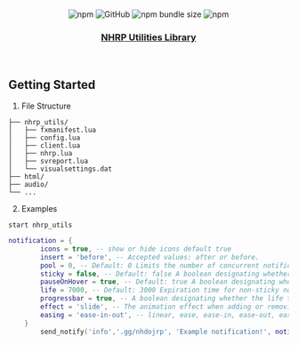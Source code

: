 <br />
<br />

<p align="center">
</p>

<br />

<p align="center">
  <img alt="npm" src="https://img.shields.io/npm/dw/easybase-react">
  <img alt="GitHub" src="https://img.shields.io/github/license/easybase/easybase-react">
  <img alt="npm bundle size" src="https://img.shields.io/bundlephobia/min/easybase-react">
  <img alt="npm" src="https://img.shields.io/npm/v/easybase-react">
</p>


<h3 align="center">
  <b>
    <a href="https://easybase.io/react/">
      NHRP Utilities Library
    </a>
  </b>
</h3>

<br />

<!-- DOCUMENTATION -->


## Getting Started

1. File Structure

```
├── nhrp_utils/
│   ├── fxmanifest.lua
│   ├── config.lua
│   ├── client.lua
│   ├── nhrp.lua
│   ├── svreport.lua
│   └── visualsettings.dat
├── html/
├── audio/
└── ...
```

2. Examples
```
start nhrp_utils
```

```lua
notification = {
        icons = true, -- show or hide icons default true
        insert = 'before', -- Accepted values: after or before.
        pool = 0, -- Default: 0 Limits the number of concurrent notification elements that can be rendered within the notifications container at any given time. A value of 0 means that there is no limit.
        sticky = false, -- Default: false A boolean designating whether the notification elements should be removed automatically when they expire or whether they should stay in the DOM until they are removed manually.
        pauseOnHover = true, -- Default: true A boolean designating whether the notifications expiration control should pause when hovering over the wrapper element. Can only be set on class instantiation.
        life = 7000, -- Default: 3000 Expiration time for non-sticky notification elements in milliseconds.
        progressbar = true, -- A boolean designating whether the life time progress bar will be displayed for each notification element
        effect = 'slide', -- The animation effect when adding or removing notification elements. Accepted values: fade or slide.
        easing = 'ease-in-out', -- linear, ease, ease-in, ease-out, ease-in-out or a custom cubic-bezier value.
    }
		send_notify('info','.gg/nhdojrp', 'Example notification!', notification)
```


